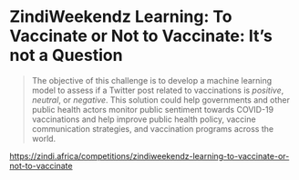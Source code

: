 # ZindiWeekendz Learning: To Vaccinate or Not to Vaccinate: It’s not a Question

>The objective of this challenge is to develop a machine learning model to assess if a Twitter post related to vaccinations is *positive*, *neutral*, or *negative*. This solution could help governments and other public health actors monitor public sentiment towards COVID-19 vaccinations and help improve public health policy, vaccine communication strategies, and vaccination programs across the world.

<https://zindi.africa/competitions/zindiweekendz-learning-to-vaccinate-or-not-to-vaccinate>
